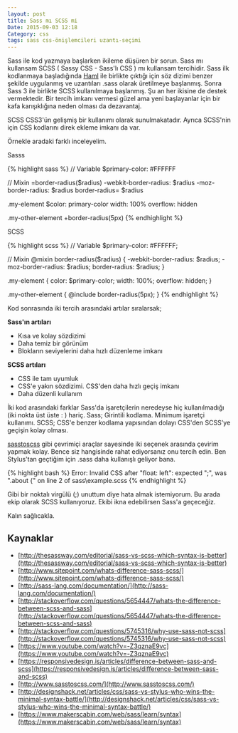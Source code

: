 ```yaml
---
layout: post
title: Sass mı SCSS mi
Date: 2015-09-03 12:18
Category: css
tags: sass css-önişlemcileri uzantı-seçimi
---
```


Sass ile kod yazmaya başlarken ikileme düşüren bir sorun. Sass mı kullansam SCSS  ( Sassy CSS - Sass'lı CSS ) mı kullansam tercihidir. Sass ilk kodlanmaya başladığında [Haml](http://haml.info/) ile birlikte çıktığı için söz dizimi benzer şekilde uygulanmış ve uzantıları .sass olarak üretilmeye başlanmış. Sonra Sass 3 ile birlikte SCSS kullanılmaya başlanmış. Şu an her ikisine de destek vermektedir. Bir tercih imkanı vermesi güzel ama yeni başlayanlar için bir kafa karışıklığına neden olması da dezavantaj.

SCSS CSS3'ün gelişmiş bir kullanımı olarak sunulmakatadır. Ayrıca SCSS'nin için CSS kodlarını direk ekleme imkanı da var.

Örnekle aradaki farklı inceleyelim.

Sasss

{% highlight sass %}
// Variable
$primary-color: #FFFFFF

// Mixin
=border-radius($radius)
    -webkit-border-radius: $radius
    -moz-border-radius: $radius
    border-radius= $radius

.my-element
    $color: primary-color
    width: 100%
    overflow: hidden

.my-other-element
    +border-radius(5px)
{% endhighlight %}

SCSS

{% highlight scss %}
// Variable
$primary-color: #FFFFFF;

// Mixin
@mixin border-radius($radius) {
    -webkit-border-radius: $radius;
    -moz-border-radius: $radius;
    border-radius: $radius;
}

.my-element {
    color: $primary-color;
    width: 100%;
    overflow: hidden;
}

.my-other-element {
    @include border-radius(5px);
}
{% endhighlight %}


Kod sonrasında iki tercih arasındaki artılar sıralarsak;

**Sass'ın artıları**

 - Kısa ve kolay sözdizimi
 - Daha temiz bir görünüm
 - Blokların seviyelerini daha hızlı düzenleme imkanı

**SCSS artıları**

 - CSS ile tam uyumluk
 - CSS'e yakın sözdizimi. CSS'den daha hızlı geçiş imkanı
 - Daha düzenli kullanım

İki kod arasındaki farklar Sass'da işaretçilerin neredeyse hiç kullanılmadığı (iki nokta üst üste : ) hariç. Sass; Girintili kodlama. Minimum işaretçi kullanımı. SCSS; CSS'e benzer kodlama yapısından dolayı CSS'den SCSS'ye geçişin kolay olması. 

[sasstoscss](http://www.sasstoscss.com/) gibi çevrimiçi araçlar sayesinde iki seçenek arasında çevirim yapmak kolay. Bence siz hangisinde rahat ediyorsanız onu tercih edin. Ben Stylus'tan geçtiğim için .sass daha kullanışlı geliyor bana. 

{% highlight bash %}
Error: Invalid CSS after "float: left": expected ";", was ".about {"
on line 2 of sass\example.scss
{% endhighlight %}

Gibi bir noktalı virgülü (;) unuttum diye hata almak istemiyorum. Bu arada ekip olarak SCSS kullanıyoruz. Ekibi ikna edebilirsen Sass'a geçeceğiz. 

Kalın sağlıcakla.

## Kaynaklar

 - [http://thesassway.com/editorial/sass-vs-scss-which-syntax-is-better](http://thesassway.com/editorial/sass-vs-scss-which-syntax-is-better)
 - [http://www.sitepoint.com/whats-difference-sass-scss/](http://www.sitepoint.com/whats-difference-sass-scss/)
 - [http://sass-lang.com/documentation/](http://sass-lang.com/documentation/)
 - [http://stackoverflow.com/questions/5654447/whats-the-difference-between-scss-and-sass](http://stackoverflow.com/questions/5654447/whats-the-difference-between-scss-and-sass)
 - [http://stackoverflow.com/questions/5745316/why-use-sass-not-scss](http://stackoverflow.com/questions/5745316/why-use-sass-not-scss)
 - [https://www.youtube.com/watch?v=-Z3qznaE9vc](https://www.youtube.com/watch?v=-Z3qznaE9vc)
 - [https://responsivedesign.is/articles/difference-between-sass-and-scss](https://responsivedesign.is/articles/difference-between-sass-and-scss)
 - [http://www.sasstoscss.com/](http://www.sasstoscss.com/)
 - [http://designshack.net/articles/css/sass-vs-stylus-who-wins-the-minimal-syntax-battle/](http://designshack.net/articles/css/sass-vs-stylus-who-wins-the-minimal-syntax-battle/)
 - [https://www.makerscabin.com/web/sass/learn/syntax](https://www.makerscabin.com/web/sass/learn/syntax)